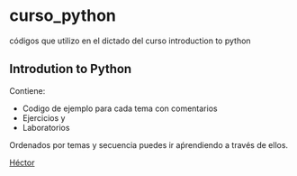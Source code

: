 # curso_python
códigos que utilizo en el dictado del curso introduction to python
## Introdution to Python
Contiene:
- Codigo de ejemplo para cada tema con comentarios 
- Ejercicios y 
- Laboratorios

Ordenados por temas y secuencia puedes ir aṕrendiendo a través de ellos.

[Héctor](https://chocobar.net/wp-content/uploads/avatar_hector_chocobar.png)
